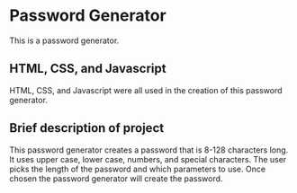 # Password Generator

This is a password generator.

## HTML, CSS, and Javascript

HTML, CSS, and Javascript were all used in the creation of this password generator.

## Brief description of project

This password generator creates a password that is 8-128 characters long. It uses upper case, lower case, numbers, and special characters. The user picks the length of the password and which parameters to use. Once chosen the password generator will create the password.
